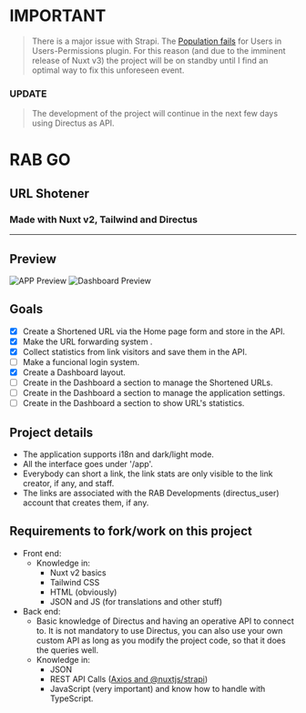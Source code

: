 # IMPORTANT

> There is a major issue with Strapi. The [Population fails](https://github.com/strapi/strapi/issues/11957) for Users in Users-Permissions plugin.
> For this reason (and due to the imminent release of Nuxt v3) the project will be on standby until I find an optimal way to fix this unforeseen event.

### UPDATE

> The development of the project will continue in the next few days using Directus as API.

# RAB GO

## URL Shotener

### Made with Nuxt v2, Tailwind and Directus

---

## Preview

![APP Preview](https://i.imgur.com/Hw5l5iG.png)
![Dashboard Preview](https://i.imgur.com/hHyNJKk.png)

## Goals

- [x] Create a Shortened URL via the Home page form and store in the API.
- [x] Make the URL forwarding system .
- [X] Collect statistics from link visitors and save them in the API.
- [ ] Make a funcional login system.
- [x] Create a Dashboard layout.
- [ ] Create in the Dashboard a section to manage the Shortened URLs.
- [ ] Create in the Dashboard a section to manage the application settings.
- [ ] Create in the Dashboard a section to show URL's statistics.

## Project details

- The application supports i18n and dark/light mode.
- All the interface goes under '/app'.
- Everybody can short a link, the link stats are only visible to the link creator, if any, and staff.
- The links are associated with the RAB Developments (directus_user) account that creates them, if any.

## Requirements to fork/work on this project

- Front end:
  - Knowledge in:
    - Nuxt v2 basics
    - Tailwind CSS
    - HTML (obviously)
    - JSON and JS (for translations and other stuff)
- Back end:
  - Basic knowledge of Directus and having an operative API to connect to. It is not mandatory to use Directus, you can also use your own custom API as long as you modify the project code, so that it does the queries well.
  - Knowledge in:
    - JSON
    - REST API Calls ([Axios and @nuxtjs/strapi](https://docs-v3.strapi.io/developer-docs/latest/developer-resources/content-api/integrations/nuxt-js.html#create-a-nuxt-js-app))
    - JavaScript (very important) and know how to handle with TypeScript.
